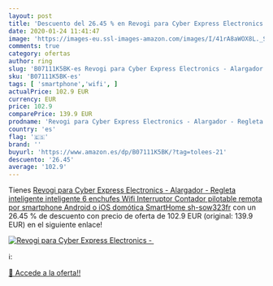 ```yaml
---
layout: post
title: 'Descuento del 26.45 % en Revogi para Cyber Express Electronics - '
date: 2020-01-24 11:41:47
image: 'https://images-eu.ssl-images-amazon.com/images/I/41rA8aWOX8L._SL400_.jpg'
comments: true
category: ofertas
author: ring
slug: 'B07111K5BK-es Revogi para Cyber Express Electronics - Alargador -...'
sku: 'B07111K5BK-es'
tags: [ 'smartphone','wifi', ]
actualPrice: 102.9 EUR
currency: EUR
price: 102.9
comparePrice: 139.9 EUR
prodname: 'Revogi para Cyber Express Electronics - Alargador - Regleta inteligente inteligente 6 enchufes Wifi Interruptor Contador pilotable remota por smartphone Android o iOS domótica SmartHome sh-sow323fr'
country: 'es'
flag: '🇪🇸'
brand: ''
buyurl: 'https://www.amazon.es/dp/B07111K5BK/?tag=tolees-21'
descuento: '26.45'
average: '102.9'
---
```


Tienes [Revogi para Cyber Express Electronics - Alargador - Regleta inteligente inteligente 6 enchufes Wifi Interruptor Contador pilotable remota por smartphone Android o iOS domótica SmartHome sh-sow323fr](https://www.amazon.es/dp/B07111K5BK/?tag=tolees-21) con un 26.45 % de descuento con precio de oferta de 102.9 EUR (original: 139.9 EUR) en el siguiente enlace!

[![Revogi para Cyber Express Electronics - ](https://images-eu.ssl-images-amazon.com/images/I/41rA8aWOX8L._SL400_.jpg)](https://www.amazon.es/dp/B07111K5BK/?tag=tolees-21)

ℹ️:


[🛒 Accede a la oferta!!](https://www.amazon.es/dp/B07111K5BK/?tag=tolees-21)
